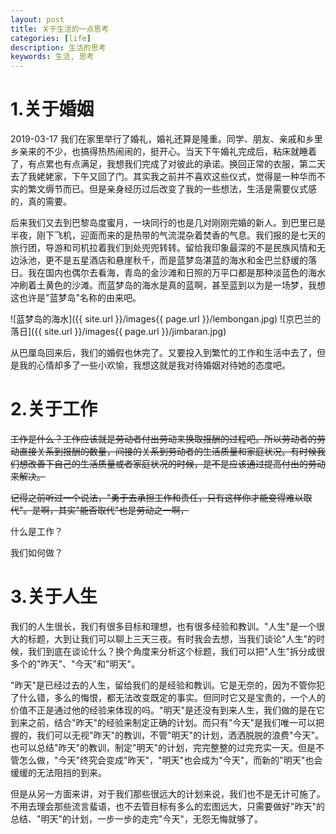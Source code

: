 ```yaml
---
layout: post
title: 关于生活的一点思考
categories: [life]
description: 生活的思考
keywords: 生活, 思考
---
```


# 1.关于婚姻

2019-03-17 我们在家里举行了婚礼，婚礼还算是隆重。同学、朋友、亲戚和乡里乡亲来的不少，也搞得热热闹闹的，挺开心。当天下午婚礼完成后，粘床就睡着了，有点累也有点满足，我想我们完成了对彼此的承诺。换回正常的衣服，第二天去了我姥姥家，下午又回了门。其实我之前并不喜欢这些仪式，觉得是一种华而不实的繁文缛节而已。但是亲身经历过后改变了我的一些想法，生活是需要仪式感的，真的需要。

后来我们又去到巴黎岛度蜜月，一块同行的也是几对刚刚完婚的新人。到巴里已是半夜，刚下飞机，迎面而来的是热带的气流混杂着焚香的气息。我们报的是七天的旅行团，导游和司机拉着我们到处兜兜转转。留给我印象最深的不是民族风情和无边泳池，更不是五星酒店和悬崖秋千，而是蓝梦岛湛蓝的海水和金巴兰舒缓的落日。我在国内也偶尔去看海，青岛的金沙滩和日照的万平口都是那种淡蓝色的海水冲刷着土黄色的沙滩。而蓝梦岛的海水是真的蓝啊，甚至蓝到以为是一场梦，我想这也许是"蓝梦岛"名称的由来吧。

![蓝梦岛的海水]({{ site.url }}/images{{ page.url }}/lembongan.jpg)
![京巴兰的落日]({{ site.url }}/images{{ page.url }}/jimbaran.jpg)


从巴厘岛回来后，我们的婚假也休完了。又要投入到繁忙的工作和生活中去了，但是我的心情却多了一些小欢愉，我想这就是我对待婚姻对待她的态度吧。

# 2.关于工作

~~工作是什么？工作应该就是劳动者付出劳动来换取报酬的过程吧。所以劳动者的劳动直接关系到报酬的数量，间接的关系到劳动者的生活质量和家庭状况。有时候我们想改善下自己的生活质量或者家庭状况的时候，是不是应该通过提高付出的劳动来解决。~~

~~记得之前听过一个说法，"勇于去承担工作和责任，只有这样你才能变得难以取代"。是啊，其实"能否取代"也是劳动之一啊，~~

什么是工作？

我们如何做？

# 3.关于人生

我们的人生很长，我们有很多目标和理想，也有很多经验和教训。"人生"是一个很大的标题，大到让我们可以聊上三天三夜。有时我会去想，当我们谈论"人生"的时候，我们到底在谈论什么？换个角度来分析这个标题，我们可以把"人生"拆分成很多个的"昨天"、"今天"和"明天"。

"昨天"是已经过去的人生，留给我们的是经验和教训。它是无奈的，因为不管你犯了什么错，多么的悔恨，都无法改变既定的事实。但同时它又是宝贵的，一个人的价值不正是通过他的经验来体现的吗。"明天"是还没有到来人生，我们做的是在它到来之前，结合"昨天"的经验来制定正确的计划。而只有"今天"是我们唯一可以把握的，我们可以无视"昨天"的教训，不管"明天"的计划，洒洒脱脱的浪费"今天"。也可以总结"昨天"的教训，制定"明天"的计划，完完整整的过完充实一天。但是不管怎么做，"今天"终究会变成"昨天"，"明天"也会成为"今天"，而新的"明天"也会缓缓的无法阻挡的到来。

但是从另一方面来讲，对于我们那些很远大的计划来说，我们也不是无计可施了。不用去理会那些流言蜚语，也不去管目标有多么的宏图远大，只需要做好"昨天"的总结、"明天"的计划，一步一步的走完"今天"，无怨无悔就够了。